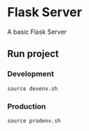 # Flask Server

A basic Flask Server

## Run project

### Development
```console
source devenv.sh
```

### Production
```console
source prodenv.sh
```
